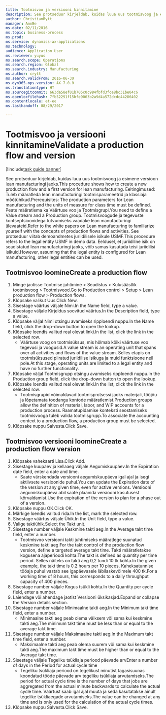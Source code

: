 ```yaml
--- 
title: Tootmisvoo ja versiooni kinnitamine
description: See protseduur kirjeldab, kuidas luua uus tootmisvoog ja esimene versioon lean manufacturingi jaoks.
author: ChristianRytt
manager: AnnBe
ms.date: 02/11/2016
ms.topic: business-process
ms.prod: 
ms.service: dynamics-ax-applications
ms.technology: 
audience: Application User
ms.reviewer: yuyus
ms.search.scope: Operations
ms.search.region: Global
ms.search.industry: Manufacturing
ms.author: crytt
ms.search.validFrom: 2016-06-30
ms.dyn365.ops.version: AX 7.0.0
ms.translationtype: HT
ms.sourcegitcommit: 663da58ef01b705c0c984fbfd3fce8bc31be04c6
ms.openlocfilehash: 7fb52291f15bfe9063b2a9d4a572dcdc44286402
ms.contentlocale: et-ee
ms.lasthandoff: 08/29/2017

---
```

# <a name="validate-a-production-flow-and-version"></a><span data-ttu-id="c6906-103">Tootmisvoo ja versiooni kinnitamine</span><span class="sxs-lookup"><span data-stu-id="c6906-103">Validate a production flow and version</span></span>

[!include[task guide banner](../../includes/task-guide-banner.md)]

<span data-ttu-id="c6906-104">See protseduur kirjeldab, kuidas luua uus tootmisvoog ja esimene versioon lean manufacturingi jaoks.</span><span class="sxs-lookup"><span data-stu-id="c6906-104">This procedure shows how to create a new production flow and a first version for lean manufacturing.</span></span> <span data-ttu-id="c6906-105">Eeltingimused: Tuleb määratleda lean manufacturingi tootmisparameetrid ja klassiaja mõõtühikud.</span><span class="sxs-lookup"><span data-stu-id="c6906-105">Prerequisites: The production parameters for Lean manufacturing and the units of measure for class time must be defined.</span></span> <span data-ttu-id="c6906-106">Peate määratlema ka Väärtuse voo ja Tootmisgrupi.</span><span class="sxs-lookup"><span data-stu-id="c6906-106">You need to define a Value stream and a Production group.</span></span> <span data-ttu-id="c6906-107">Tootmisvoogude ja tegevuste kontseptsioonidega tutvumiseks vaadake lean manufacturingi ülevaateid.</span><span class="sxs-lookup"><span data-stu-id="c6906-107">Refer to the white papers on Lean manufacturing to familiarize yourself with the concepts of production flows and activities.</span></span> <span data-ttu-id="c6906-108">See protseduur viitab demoandmetes juriidilisele isikule USMF.</span><span class="sxs-lookup"><span data-stu-id="c6906-108">This procedure refers to the legal entity USMF in demo data.</span></span> <span data-ttu-id="c6906-109">Eeldusel, et juriidiline isik on seadistatud lean manufacturingi jaoks, võib samas kasutada teisi juriidilisi isikuid.</span><span class="sxs-lookup"><span data-stu-id="c6906-109">However, assuming that the legal entity is configured for Lean manufacturing, other legal entities can be used.</span></span>


## <a name="create-a-production-flow"></a><span data-ttu-id="c6906-110">Tootmisvoo loomine</span><span class="sxs-lookup"><span data-stu-id="c6906-110">Create a production flow</span></span>
1. <span data-ttu-id="c6906-111">Minge jaotisse Tootmise juhtimine > Seadistus > Kulusäästlik tootmisvoog > Tootmisvood.</span><span class="sxs-lookup"><span data-stu-id="c6906-111">Go to Production control > Setup > Lean production flow > Production flows.</span></span>
2. <span data-ttu-id="c6906-112">Klõpsake valikut Uus.</span><span class="sxs-lookup"><span data-stu-id="c6906-112">Click New.</span></span>
3. <span data-ttu-id="c6906-113">Sisestage väärtus väljale Nimi.</span><span class="sxs-lookup"><span data-stu-id="c6906-113">In the Name field, type a value.</span></span>
4. <span data-ttu-id="c6906-114">Sisestage väljale Kirjeldus soovitud väärtus.</span><span class="sxs-lookup"><span data-stu-id="c6906-114">In the Description field, type a value.</span></span>
5. <span data-ttu-id="c6906-115">Klõpsake väljal Nimi otsingu avamiseks ripploendi nuppu.</span><span class="sxs-lookup"><span data-stu-id="c6906-115">In the Name field, click the drop-down button to open the lookup.</span></span>
6. <span data-ttu-id="c6906-116">Klõpsake loendis valitud real olevat linki.</span><span class="sxs-lookup"><span data-stu-id="c6906-116">In the list, click the link in the selected row.</span></span>
    * <span data-ttu-id="c6906-117">Väärtuse voog on tootmisüksus, mis hõlmab kõiki väärtuse voo tegevusi ja voogusid.</span><span class="sxs-lookup"><span data-stu-id="c6906-117">A value stream is an operating unit that spans over all activities and flows of the value stream.</span></span>   <span data-ttu-id="c6906-118">Selles etapis on tootmisüksused piiratud juriidilise isikuga ja muid funktsioone neil pole.</span><span class="sxs-lookup"><span data-stu-id="c6906-118">At this stage, operating units are limited to a legal entity and have no further functionality.</span></span>  
7. <span data-ttu-id="c6906-119">Klõpsake väljal Tootmisgrupp otsingu avamiseks ripploendi nuppu.</span><span class="sxs-lookup"><span data-stu-id="c6906-119">In the Production group field, click the drop-down button to open the lookup.</span></span>
8. <span data-ttu-id="c6906-120">Klõpsake loendis valitud real olevat linki.</span><span class="sxs-lookup"><span data-stu-id="c6906-120">In the list, click the link in the selected row.</span></span>
    * <span data-ttu-id="c6906-121">Tootmisgrupid võimaldavad tootmisprotsessi jaoks materjali, tööjõu ja lõpetamata toodangu kontode määratlemist.</span><span class="sxs-lookup"><span data-stu-id="c6906-121">Production groups allow the definition of material, labor, and WIP accounts for a production process.</span></span> <span data-ttu-id="c6906-122">Raamatupidamise konteksti seostamiseks tootmisvooga tuleb valida tootmisgrupp.</span><span class="sxs-lookup"><span data-stu-id="c6906-122">To associate the accounting context to a production flow, a production group must be selected.</span></span>  
9. <span data-ttu-id="c6906-123">Klõpsake nuppu Salvesta.</span><span class="sxs-lookup"><span data-stu-id="c6906-123">Click Save.</span></span>

## <a name="create-a-production-flow-version"></a><span data-ttu-id="c6906-124">Tootmisvoo versiooni loomine</span><span class="sxs-lookup"><span data-stu-id="c6906-124">Create a production flow version</span></span>
1. <span data-ttu-id="c6906-125">Klõpsake vahekaarti Lisa.</span><span class="sxs-lookup"><span data-stu-id="c6906-125">Click Add.</span></span>
2. <span data-ttu-id="c6906-126">Sisestage kuupäev ja kellaaeg väljale Aegumiskuupäev.</span><span class="sxs-lookup"><span data-stu-id="c6906-126">In the Expiration date field, enter a date and time.</span></span>
    * <span data-ttu-id="c6906-127">Saate värskendada versiooni aegumiskuupäeva igal ajal ja isegi aktiivsete versioonide puhul.</span><span class="sxs-lookup"><span data-stu-id="c6906-127">You can update the Expiration date of the version at any given time, even for active versions.</span></span> <span data-ttu-id="c6906-128">Versiooni aegumiskuupäeva abil saate plaanida versiooni kasutusest kõrvaldamist.</span><span class="sxs-lookup"><span data-stu-id="c6906-128">Use the expiration of the version to plan for a phase out of a version.</span></span>  
3. <span data-ttu-id="c6906-129">Klõpsake nuppu OK.</span><span class="sxs-lookup"><span data-stu-id="c6906-129">Click OK.</span></span>
4. <span data-ttu-id="c6906-130">Märkige loendis valitud rida.</span><span class="sxs-lookup"><span data-stu-id="c6906-130">In the list, mark the selected row.</span></span>
5. <span data-ttu-id="c6906-131">Sisestage väärtus väljale Ühik.</span><span class="sxs-lookup"><span data-stu-id="c6906-131">In the Unit field, type a value.</span></span>
6. <span data-ttu-id="c6906-132">Valige taktiühik.</span><span class="sxs-lookup"><span data-stu-id="c6906-132">Select the Takt unit.</span></span>
7. <span data-ttu-id="c6906-133">Sisestage number väljale Keskmine takti aeg.</span><span class="sxs-lookup"><span data-stu-id="c6906-133">In the Average takt time field, enter a number.</span></span>
    * <span data-ttu-id="c6906-134">Tootmisvoo versiooni takti juhtimiseks määratlege suunatud keskmine takti aeg.</span><span class="sxs-lookup"><span data-stu-id="c6906-134">For the takt control of the production flow version, define a targeted average takt time.</span></span>   <span data-ttu-id="c6906-135">Takti määratletakse kogusena ajaperioodi kohta.</span><span class="sxs-lookup"><span data-stu-id="c6906-135">The takt is defined as quantity  per time period.</span></span>  <span data-ttu-id="c6906-136">Selles näiteks on takti aeg 0,2 tundi 10 tk kohta.</span><span class="sxs-lookup"><span data-stu-id="c6906-136">In the given example, the takt time is 0.2 hours per 10 pieces.</span></span> <span data-ttu-id="c6906-137">Kaheksatunnise tööaja puhul vastab see igapäevasele läbilaskevõimele 400 tk.</span><span class="sxs-lookup"><span data-stu-id="c6906-137">For a working time of 8 hours, this corresponds to a daily throughput capacity of 400 pieces.</span></span>  
8. <span data-ttu-id="c6906-138">Sisestage number väljale Kogus tsükli kohta.</span><span class="sxs-lookup"><span data-stu-id="c6906-138">In the Quantity per cycle field, enter a number.</span></span>
9. <span data-ttu-id="c6906-139">Laiendage või ahendage jaotist Versiooni üksikasjad.</span><span class="sxs-lookup"><span data-stu-id="c6906-139">Expand or collapse the Version details section.</span></span>
10. <span data-ttu-id="c6906-140">Sisestage number väljale Minimaalne takti aeg.</span><span class="sxs-lookup"><span data-stu-id="c6906-140">In the Minimum takt time field, enter a number.</span></span>
    * <span data-ttu-id="c6906-141">Minimaalne takti aeg peab olema väiksem või sama kui keskmine takti aeg.</span><span class="sxs-lookup"><span data-stu-id="c6906-141">The minimum takt time must be less than or equal to the average takt time.</span></span>  
11. <span data-ttu-id="c6906-142">Sisestage number väljale Maksimaalne takti aeg.</span><span class="sxs-lookup"><span data-stu-id="c6906-142">In the Maximum takt time field, enter a number.</span></span>
    * <span data-ttu-id="c6906-143">Maksimaalne takti aeg peab olema suurem või sama kui keskmine takti aeg.</span><span class="sxs-lookup"><span data-stu-id="c6906-143">The maximum takt time must be higher than or equal to the Average takt time.</span></span>  
12. <span data-ttu-id="c6906-144">Sisestage väljale Tegeliku tsükliaja periood päevade arv</span><span class="sxs-lookup"><span data-stu-id="c6906-144">Enter a number of days in the Period for actual cycle time</span></span>
    * <span data-ttu-id="c6906-145">Tegeliku tsükliaja periood on tegelikust minutist tagasisuunas koondatud tööde päevade arv tegeliku tsükliaja arvutamiseks.</span><span class="sxs-lookup"><span data-stu-id="c6906-145">The period for actual cycle time is the number of days that jobs are aggregated from the actual minute backwards to calculate the actual cycle time.</span></span> <span data-ttu-id="c6906-146">Väärtust saab igal ajal muuta ja seda kasutatakse ainult tegelike tsükliaegade arvutamiseks.</span><span class="sxs-lookup"><span data-stu-id="c6906-146">The value can be changed at any time and is only used for the calculation of the actual cycle times.</span></span>  
13. <span data-ttu-id="c6906-147">Klõpsake nuppu Salvesta.</span><span class="sxs-lookup"><span data-stu-id="c6906-147">Click Save.</span></span>


